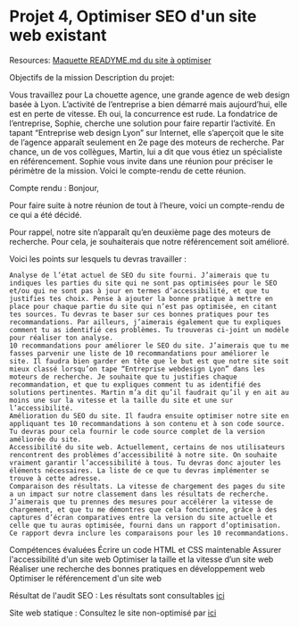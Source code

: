 # Projet 4, Optimiser SEO d'un site web existant

Resources:
[Maquette READYME.md du site à optimiser](docs/Starting+website.zip)

Objectifs de la mission
  Description du projet:

  Vous travaillez pour La chouette agence, une grande agence de web design basée à Lyon. L’activité de l’entreprise a bien démarré mais aujourd’hui, elle est en perte de vitesse. Eh oui, la concurrence est rude. La fondatrice de l’entreprise, Sophie, cherche une solution pour faire repartir l’activité. En tapant “Entreprise web design Lyon” sur Internet, elle s’aperçoit que le site de l’agence apparaît seulement en 2e page des moteurs de recherche. Par chance, un de vos collègues, Martin, lui a dit que vous étiez un spécialiste en référencement. Sophie vous invite dans une réunion pour préciser le périmètre de la mission. Voici le compte-rendu de cette réunion.

  Compte rendu :
  Bonjour,

  Pour faire suite à notre réunion de tout à l’heure, voici un compte-rendu de ce qui a été décidé.

  Pour rappel, notre site n’apparaît qu’en deuxième page des moteurs de recherche. Pour cela, je souhaiterais que notre référencement soit amélioré.

  Voici les points sur lesquels tu devras travailler :

    Analyse de l’état actuel de SEO du site fourni. J’aimerais que tu indiques les parties du site qui ne sont pas optimisées pour le SEO et/ou qui ne sont pas à jour en termes d’accessibilité, et que tu justifies tes choix. Pense à ajouter la bonne pratique à mettre en place pour chaque partie du site qui n’est pas optimisée, en citant tes sources. Tu devras te baser sur ces bonnes pratiques pour tes recommandations. Par ailleurs, j’aimerais également que tu expliques comment tu as identifié ces problèmes. Tu trouveras ci-joint un modèle pour réaliser ton analyse.
    10 recommandations pour améliorer le SEO du site. J’aimerais que tu me fasses parvenir une liste de 10 recommandations pour améliorer le site. Il faudra bien garder en tête que le but est que notre site soit mieux classé lorsqu’on tape “Entreprise webdesign Lyon” dans les moteurs de recherche. Je souhaite que tu justifies chaque recommandation, et que tu expliques comment tu as identifié des solutions pertinentes. Martin m’a dit qu’il faudrait qu’il y en ait au moins une sur la vitesse et la taille du site et une sur l’accessibilité.
    Amélioration du SEO du site. Il faudra ensuite optimiser notre site en appliquant tes 10 recommandations à son contenu et à son code source. Tu devras pour cela fournir le code source complet de la version améliorée du site.
    Accessibilité du site web. Actuellement, certains de nos utilisateurs rencontrent des problèmes d’accessibilité à notre site. On souhaite vraiment garantir l’accessibilité à tous. Tu devras donc ajouter les éléments nécessaires. La liste de ce que tu devras implémenter se trouve à cette adresse.
    Comparaison des résultats. La vitesse de chargement des pages du site a un impact sur notre classement dans les résultats de recherche. J’aimerais que tu prennes des mesures pour accélérer la vitesse de chargement, et que tu me démontres que cela fonctionne, grâce à des captures d’écran comparatives entre la version du site actuelle et celle que tu auras optimisée, fourni dans un rapport d’optimisation. Ce rapport devra inclure les comparaisons pour les 10 recommandations.

Compétences évaluées
  Écrire un code HTML et CSS maintenable
  Assurer l'accessibilité d'un site web
  Optimiser la taille et la vitesse d’un site web
  Réaliser une recherche des bonnes pratiques en développement web
  Optimiser le référencement d'un site web

Résultat de l'audit SEO :
Les résultats sont consultables [ici](docs/audit)

Site web statique :
Consultez le site non-optimisé par [ici](https://www..fr/projet4/)
